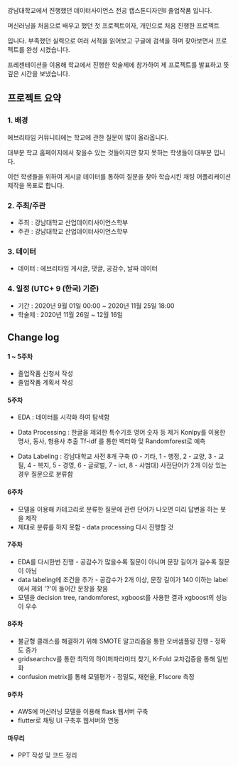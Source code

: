 강남대학교에서 진행했던 데이터사이언스 전공 캡스톤디자인II 졸업작품 입니다.

머신러닝을 처음으로 배우고 했던 첫 프로젝트이자, 개인으로 처음 진행한 프로젝트 

입니다. 부족했던 실력으로 여러 서적을 읽어보고 구글에 검색을 하며 찾아보면서 프로젝트를 완성 시켰습니다.

프레젠테이션을 이용해 학교에서 진행한 학술제에 참가하여 제 프로젝트를 발표하고 뜻 깊은 시간을 보냈습니다.


## 프로젝트 요약

### 1. 배경 

에브리타임 커뮤니티에는 학교에 관한 질문이 많이 올라옵니다.

대부분 학교 홈페이지에서 찾을수 있는 것들이지만 찾지 못하는 학생들이 대부분 입니다.

이런 학생들을 위하여 게시글 데이터를 통하여 질문을 찾아 학습시킨 채팅 어플리케이션 제작을 목표로 합니다. 


### 2. 주최/주관

- 주최 : 강남대학교 산업데이터사이언스학부
- 주관 : 강남대학교 산업데이터사이언스학부

### 3. 데이터

- 데이터 : 에브리타임 게시글, 댓글, 공감수, 날짜 데이터

### 4. 일정 (UTC+ 9 (한국) 기준)

- 기간 : 2020년 9월 01일 00:00 ~ 2020년 11월 25일 18:00
- 학술제 : 2020년 11월 26일 ~ 12월 16일

## Change log

#### 1 ~ 5주차
* 졸업작품 신청서 작성
* 졸업작품 계획서 작성

#### 5주차 
* EDA : 데이터를 시각화 하여 탐색함
* Data Processing : 한글을 제외한 특수기호 영어 숫자 등 제거
                    Konlpy를 이용한 명사, 동사, 형용사 추출
                    Tf-idf 를 통한 벡터화 및 Randomforest로 예측
                    
* Data Labeling : 강남대학교 사전 8개 구축 (0 - 기타, 1 - 행정, 2 - 교양, 3 - 교필, 4 - 복지, 5 - 경영, 6 - 글로벌, 7 - ict, 8 - 사범대)
                  사전단어가 2개 이상 있는 경우 질문으로 분류함

#### 6주차
* 모델을 이용해 카테고리로 분류한 질문에 관련 단어가 나오면 미리 답변을 하는 봇을 제작
* 제대로 분류를 하지 못함 - data processing 다시 진행할 것

#### 7주차
* EDA를 다시한번 진행 - 공감수가 많을수록 질문이 아니며 문장 길이가 길수록 질문이 아님
* data labeling에 조건을 추가 - 공감수가 2개 이상, 문장 길이가 140 이하는 label에서 제외 '?'이 들어간 문장을 찾음
* 모델을 decision tree, randomforest, xgboost를 사용한 결과 xgboost의 성능이 우수
#### 8주차
* 불균형 클래스를 해결하기 위해 SMOTE 알고리즘을 통한 오버샘플링 진행 - 정확도 증가
* gridsearchcv를 통한 최적의 하이퍼파라미터 찾기, K-Fold 교차검증을 통해 일반화
* confusion metrix를 통해 모델평가 - 정밀도, 재현율, F1score 측정

#### 9주차
* AWS에 머신러닝 모델을 이용해 flask 웹서버 구축
* flutter로 채팅 UI 구축후 웹서버와 연동

#### 마무리
* PPT 작성 및 코드 정리


